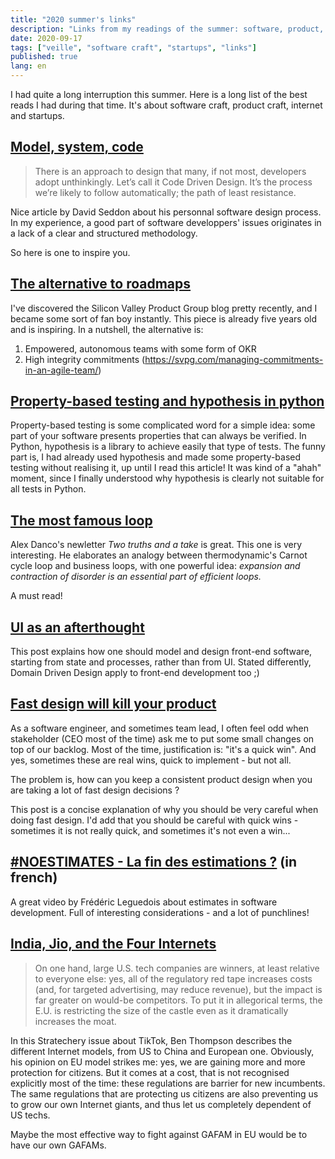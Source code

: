 ```yaml
---
title: "2020 summer's links"
description: "Links from my readings of the summer: software, product, startups and the internet."
date: 2020-09-17
tags: ["veille", "software craft", "startups", "links"]
published: true
lang: en
---
```


I had quite a long interruption this summer. Here is a long list of the best reads I had during that time.
It's about software craft, product craft, internet and startups.

## [Model, system, code](https://seddonym.me/2020/05/08/model-system-code/)

>There is an approach to design that many, if not most, developers adopt unthinkingly. Let’s call it Code Driven Design. It’s the process we’re likely to follow automatically; the path of least resistance.

Nice article by David Seddon about his personnal software design process. In my experience, a good part of software developpers' issues originates in a lack of a clear and structured methodology.

So here is one to inspire you.


## [The alternative to roadmaps](https://svpg.com/the-alternative-to-roadmaps/)

I've discovered the Silicon Valley Product Group blog pretty recently, and I became some sort of fan boy instantly. This piece is already five years old and is inspiring. In a nutshell, the alternative is:

1. Empowered, autonomous teams with some form of OKR
2. High integrity commitments (https://svpg.com/managing-commitments-in-an-agile-team/)

## [Property-based testing and hypothesis in python](https://www.hillelwayne.com/post/property-testing-complex-inputs/)

Property-based testing is some complicated word for a simple idea: some part of your software presents properties that can always be verified. 
In Python, hypothesis is a library to achieve easily that type of tests. The funny part is, I had already used hypothesis and made some property-based testing without realising it, up until I read this article! It was kind of a "ahah" moment, since I finally understood why hypothesis is clearly not suitable for all tests in Python.

## [The most famous loop](https://danco.substack.com/p/the-most-famous-loop)

Alex Danco's newletter _Two truths and a take_ is great. This one is very interesting. He elaborates an analogy between thermodynamic's Carnot cycle loop and business loops, with one powerful idea: _expansion and contraction of disorder is an essential part of efficient loops._

A must read!

## [UI as an afterthought](https://michel.codes/blogs/ui-as-an-afterthought)

This post explains how one should model and design front-end software, starting from state and processes, rather than from UI. Stated differently, Domain Driven Design apply to front-end development too ;)

## [Fast design will kill your product](https://philip.design/blog/fast-design-will-kill-your-product/)

As a software engineer, and sometimes team lead, I often feel odd when stakeholder (CEO most of the time) ask me to put some small changes on top of our backlog. Most of the time, justification is: "it's a quick win". And yes, sometimes these are real wins, quick to implement - but not all.

The problem is, how can you keep a consistent product design when you are taking a lot of fast design decisions ?

This post is a concise explanation of why you should be very careful when doing fast design. I'd add that you should be careful with quick wins - sometimes it is not really quick, and sometimes it's not even a win...

## [#NOESTIMATES - La fin des estimations ?](https://www.youtube.com/watch?v=fZXV9YeAFnY&feature=emb_logo) (in french)

A great video by Frédéric Leguedois about estimates in software development. Full of interesting considerations - and a lot of punchlines!


## [India, Jio, and the Four Internets](https://stratechery.com/2020/india-jio-and-the-four-internets/)

>On one hand, large U.S. tech companies are winners, at least relative to everyone else: yes, all of the regulatory red tape increases costs (and, for targeted advertising, may reduce revenue), but the impact is far greater on would-be competitors. To put it in allegorical terms, the E.U. is restricting the size of the castle even as it dramatically increases the moat.

In this Stratechery issue about TikTok, Ben Thompson describes the different Internet models, from US to China and European one. Obviously, his opinion on EU model strikes me: yes, we are gaining more and more protection for citizens. But it comes at a cost, that is not recognised explicitly most of the time: these regulations are barrier for new incumbents. The same regulations that are protecting us citizens are also preventing us to grow our own Internet giants, and thus let us completely dependent of US techs.

Maybe the most effective way to fight against GAFAM in EU would be to have our own GAFAMs. 
